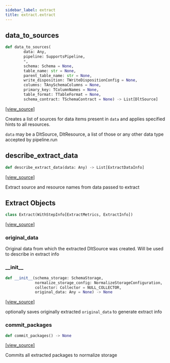 ```yaml
---
sidebar_label: extract
title: extract.extract
---
```


## data\_to\_sources

```python
def data_to_sources(
        data: Any,
        pipeline: SupportsPipeline,
        *,
        schema: Schema = None,
        table_name: str = None,
        parent_table_name: str = None,
        write_disposition: TWriteDispositionConfig = None,
        columns: TAnySchemaColumns = None,
        primary_key: TColumnNames = None,
        table_format: TTableFormat = None,
        schema_contract: TSchemaContract = None) -> List[DltSource]
```

[[view_source]](https://github.com/dlt-hub/dlt/blob/f0690715274590fc4cacf1165e3661aaa7af1c15/dlt/extract/extract.py#L50)

Creates a list of sources for data items present in `data` and applies specified hints to all resources.

`data` may be a DltSource, DltResource, a list of those or any other data type accepted by pipeline.run

## describe\_extract\_data

```python
def describe_extract_data(data: Any) -> List[ExtractDataInfo]
```

[[view_source]](https://github.com/dlt-hub/dlt/blob/f0690715274590fc4cacf1165e3661aaa7af1c15/dlt/extract/extract.py#L150)

Extract source and resource names from data passed to extract

## Extract Objects

```python
class Extract(WithStepInfo[ExtractMetrics, ExtractInfo])
```

[[view_source]](https://github.com/dlt-hub/dlt/blob/f0690715274590fc4cacf1165e3661aaa7af1c15/dlt/extract/extract.py#L183)

### original\_data

Original data from which the extracted DltSource was created. Will be used to describe in extract info

### \_\_init\_\_

```python
def __init__(schema_storage: SchemaStorage,
             normalize_storage_config: NormalizeStorageConfiguration,
             collector: Collector = NULL_COLLECTOR,
             original_data: Any = None) -> None
```

[[view_source]](https://github.com/dlt-hub/dlt/blob/f0690715274590fc4cacf1165e3661aaa7af1c15/dlt/extract/extract.py#L187)

optionally saves originally extracted `original_data` to generate extract info

### commit\_packages

```python
def commit_packages() -> None
```

[[view_source]](https://github.com/dlt-hub/dlt/blob/f0690715274590fc4cacf1165e3661aaa7af1c15/dlt/extract/extract.py#L425)

Commits all extracted packages to normalize storage

